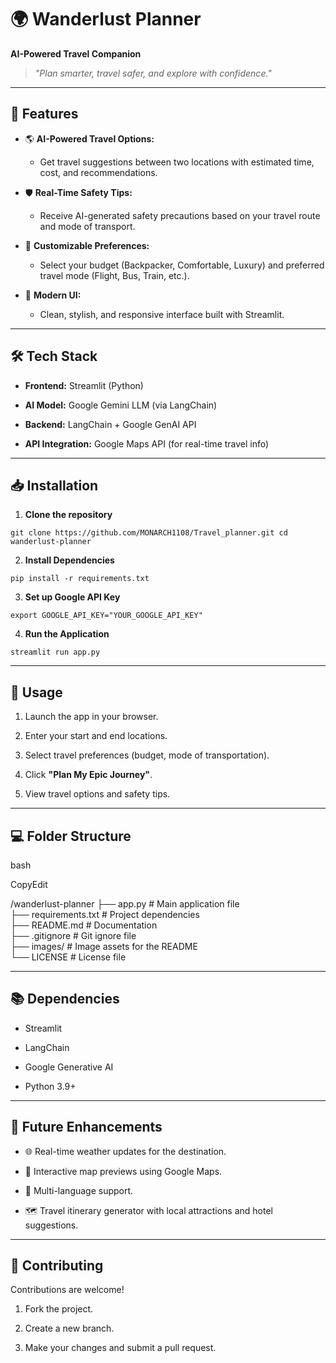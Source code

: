 # 🌍 Wanderlust Planner

**AI-Powered Travel Companion**

> _"Plan smarter, travel safer, and explore with confidence."_

---

## 🚀 **Features**

- 🌎 **AI-Powered Travel Options:**
    
    - Get travel suggestions between two locations with estimated time, cost, and recommendations.
        
- 🛡️ **Real-Time Safety Tips:**
    
    - Receive AI-generated safety precautions based on your travel route and mode of transport.
        
- 🎯 **Customizable Preferences:**
    
    - Select your budget (Backpacker, Comfortable, Luxury) and preferred travel mode (Flight, Bus, Train, etc.).
        
- 🌟 **Modern UI:**
    
    - Clean, stylish, and responsive interface built with Streamlit.
        

---

## 🛠️ **Tech Stack**

- **Frontend:** Streamlit (Python)
    
- **AI Model:** Google Gemini LLM (via LangChain)
    
- **Backend:** LangChain + Google GenAI API
    
- **API Integration:** Google Maps API (for real-time travel info)
    

---

## 📥 **Installation**

1. **Clone the repository**
    
`git clone https://github.com/MONARCH1108/Travel_planner.git cd wanderlust-planner`

2. **Install Dependencies**
    
`pip install -r requirements.txt`

3. **Set up Google API Key**
    
`export GOOGLE_API_KEY="YOUR_GOOGLE_API_KEY"`

4. **Run the Application**

`streamlit run app.py`

---

## 🎯 **Usage**

1. Launch the app in your browser.
    
2. Enter your start and end locations.
    
3. Select travel preferences (budget, mode of transportation).
    
4. Click **"Plan My Epic Journey"**.
    
5. View travel options and safety tips.
    

---

## 💻 **Folder Structure**

bash

CopyEdit

/wanderlust-planner
 ├── app.py                  # Main application file  
 ├── requirements.txt        # Project dependencies  
 ├── README.md               # Documentation  
 ├── .gitignore              # Git ignore file  
 ├── images/                 # Image assets for the README  
 └── LICENSE                 # License file  

---

## 📚 **Dependencies**

- Streamlit
    
- LangChain
    
- Google Generative AI
    
- Python 3.9+
    

---

## 🌟 **Future Enhancements**

- 🌐 Real-time weather updates for the destination.
    
- 📍 Interactive map previews using Google Maps.
    
- 💬 Multi-language support.
    
- 🗺️ Travel itinerary generator with local attractions and hotel suggestions.
    

---

## 🎯 **Contributing**

Contributions are welcome!

1. Fork the project.
    
2. Create a new branch.
    
3. Make your changes and submit a pull request.
